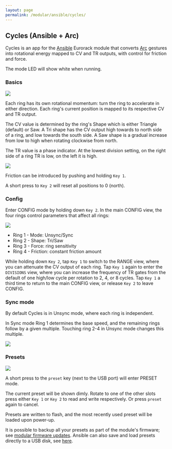 ```yaml
---
layout: page
permalink: /modular/ansible/cycles/
---
```


## Cycles (Ansible + Arc)

Cycles is an app for the [Ansible](/docs/modular/ansible) Eurorack module that converts [Arc](/docs/arc) gestures into rotational energy mapped to CV and TR outputs, with control for friction and force.

The mode LED will show white when running.

### Basics

![](../images/ansible_CYCLES_1.2.png)

Each ring has its own rotational momentum: turn the ring to accelerate in either direction. Each ring's current position is mapped to its respective CV and TR output.

The CV value is determined by the ring's Shape which is either Triangle (default) or Saw. A Tri shape has the CV output high towards to north side of a ring, and low towards the south side. A Saw shape is a gradual increase from low to high when rotating clockwise from north.

The TR value is a phase indicator. At the lowest division setting, on the right side of a ring TR is low, on the left it is high. 

![](../images/arc_CYCLES_main_mode_PHASE_1.2.png)

Friction can be introduced by pushing and holding `Key 1`.

A short press to `Key 2` will reset all positions to 0 (north).

### Config

Enter CONFIG mode by holding down `Key 2`. In the main CONFIG view, the four rings control parameters that affect all rings:

![](../images/arc_CYCLES_config_1.5.png)

 * Ring 1 - Mode: Unsync/Sync
 * Ring 2 - Shape: Tri/Saw
 * Ring 3 - Force: ring sensitivity
 * Ring 4 - Friction: constant friction amount
 
While holding down `Key 2`, tap `Key 1` to switch to the RANGE view, where you can attenuate the CV output of each ring. Tap `Key 1` again to enter the `DIVISIONS` view, where you can increase the frequency of TR gates from the default of one high/low cycle per rotation to 2, 4, or 8 cycles. Tap `Key 1` a third time to return to the main CONFIG view, or release `Key 2` to leave CONFIG.

### Sync mode

By default Cycles is in Unsync mode, where each ring is independent.

In Sync mode Ring 1 determines the base speed, and the remaining rings follow by a given multiple. Touching ring 2-4 in Unsync mode changes this multiple.

![](../images/arc_CYCLES_main_mode_SPEED_full_1.3.png)

### Presets

![](../images/arc_LEVELS_saveANDrecall_1.1.png)

A short press to the `preset` key (next to the USB port) will enter PRESET mode.

The current preset will be shown dimly. Rotate to one of the other slots press either `Key 1` or `Key 2` to read and write respectively. Or press `preset` again to cancel.

Presets are written to flash, and the most recently used preset will be loaded upon power-up.

It is possible to backup all your presets as part of the module's firmware; see [modular firmware updates](/docs/modular/update/). Ansible can also save and load presets directly to a USB disk, see [here](/docs/modular/ansible#usb-disk-mode).
